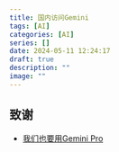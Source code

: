 ```yaml
---
title: 国内访问Gemini
tags: [AI]
categories: [AI]
series: []
date: 2024-05-11 12:24:17
draft: true
description: ""
image: ""
---
```



<!--more-->




## 致谢
- [我们也要用Gemini Pro](https://zhile.io/2023/12/24/gemini-pro-proxy.html)